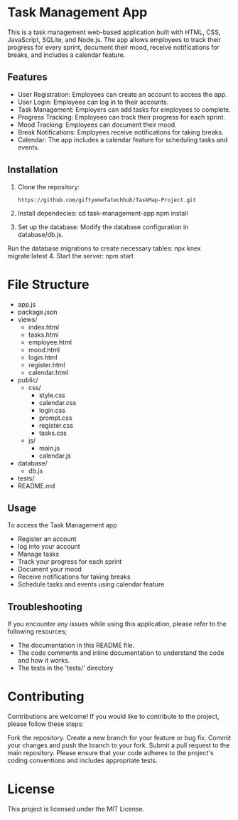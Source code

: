 # Task Management App

This is a task management web-based application built with HTML, CSS, JavaScript, SQLite, and Node.js. The app allows employees to track their progress for every sprint, document their mood, receive notifications for breaks, and includes a calendar feature.

## Features

- User Registration: Employees can create an account to access the app.
- User Login: Employees can log in to their accounts.
- Task Management: Employers can add tasks for employees to complete.
- Progress Tracking: Employees can track their progress for each sprint.
- Mood Tracking: Employees can document their mood.
- Break Notifications: Employees receive notifications for taking breaks.
- Calendar: The app includes a calendar feature for scheduling tasks and events. 

## Installation

1. Clone the repository:

   ```shell
   https://github.com/giftyemefatechhub/TaskMap-Project.git
2. Install dependecies:
   cd task-management-app
   npm install
3. Set up the database:
   Modify the database configuration in database/db.js.

  Run the database migrations to create necessary tables:
  npx knex migrate:latest
4. Start the server:
   npm start

# File Structure
- app.js
- package.json
- views/
  - index.html
  - tasks.html
  - employee.html
  - mood.html
  - login.html
  - register.html
  - calendar.html
- public/
  - css/
    - style.css
    - calendar.css
    - login.css
    - prompt.css
    - register.css
    - tasks.css
  - js/
    - main.js
    - calendar.js
- database/
  - db.js
- tests/
- README.md

## Usage
To access the Task Management app
- Register an account 
- log into your account
- Manage tasks
- Track your progress for each sprint 
- Document your mood
- Receive notifications for taking breaks
- Schedule tasks and events using calendar feature 

## Troubleshooting
If you encounter any issues while using this application, please refer to the following resources;
- The documentation in this README file.
- The code comments and inline documentation  to understand the code and how it works.
- The tests in the 'tests/' directory

# Contributing
Contributions are welcome! If you would like to contribute to the project, please follow these steps:

Fork the repository.
Create a new branch for your feature or bug fix.
Commit your changes and push the branch to your fork.
Submit a pull request to the main repository.
Please ensure that your code adheres to the project's coding conventions and includes appropriate tests.

# License
This project is licensed under the MIT License.
